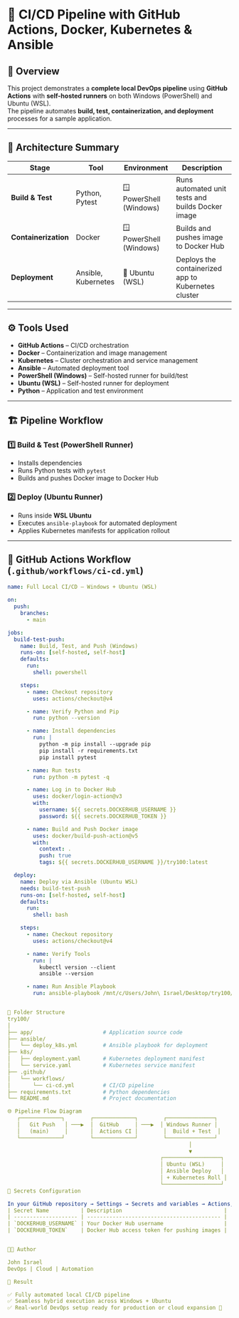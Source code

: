 # 🚀 CI/CD Pipeline with GitHub Actions, Docker, Kubernetes & Ansible

## 📖 Overview
This project demonstrates a **complete local DevOps pipeline** using **GitHub Actions** with **self-hosted runners** on both Windows (PowerShell) and Ubuntu (WSL).  
The pipeline automates **build, test, containerization, and deployment** processes for a sample application.

---

## 🧩 Architecture Summary

| Stage | Tool | Environment | Description |
|--------|------|--------------|--------------|
| **Build & Test** | Python, Pytest | 🪟 PowerShell (Windows) | Runs automated unit tests and builds Docker image |
| **Containerization** | Docker | 🪟 PowerShell (Windows) | Builds and pushes image to Docker Hub |
| **Deployment** | Ansible, Kubernetes | 🐧 Ubuntu (WSL) | Deploys the containerized app to Kubernetes cluster |

---

## ⚙️ Tools Used
- **GitHub Actions** – CI/CD orchestration  
- **Docker** – Containerization and image management  
- **Kubernetes** – Cluster orchestration and service management  
- **Ansible** – Automated deployment tool  
- **PowerShell (Windows)** – Self-hosted runner for build/test  
- **Ubuntu (WSL)** – Self-hosted runner for deployment  
- **Python** – Application and test environment  

---

## 🏗️ Pipeline Workflow

### 1️⃣ Build & Test (PowerShell Runner)
- Installs dependencies
- Runs Python tests with `pytest`
- Builds and pushes Docker image to Docker Hub

### 2️⃣ Deploy (Ubuntu Runner)
- Runs inside **WSL Ubuntu**
- Executes `ansible-playbook` for automated deployment
- Applies Kubernetes manifests for application rollout

---

## 🧱 GitHub Actions Workflow (`.github/workflows/ci-cd.yml`)

```yaml
name: Full Local CI/CD — Windows + Ubuntu (WSL)

on:
  push:
    branches:
      - main

jobs:
  build-test-push:
    name: Build, Test, and Push (Windows)
    runs-on: [self-hosted, self-host]
    defaults:
      run:
        shell: powershell

    steps:
      - name: Checkout repository
        uses: actions/checkout@v4

      - name: Verify Python and Pip
        run: python --version

      - name: Install dependencies
        run: |
          python -m pip install --upgrade pip
          pip install -r requirements.txt
          pip install pytest

      - name: Run tests
        run: python -m pytest -q

      - name: Log in to Docker Hub
        uses: docker/login-action@v3
        with:
          username: ${{ secrets.DOCKERHUB_USERNAME }}
          password: ${{ secrets.DOCKERHUB_TOKEN }}

      - name: Build and Push Docker image
        uses: docker/build-push-action@v5
        with:
          context: .
          push: true
          tags: ${{ secrets.DOCKERHUB_USERNAME }}/try100:latest

  deploy:
    name: Deploy via Ansible (Ubuntu WSL)
    needs: build-test-push
    runs-on: [self-hosted, self-host]
    defaults:
      run:
        shell: bash

    steps:
      - name: Checkout repository
        uses: actions/checkout@v4

      - name: Verify Tools
        run: |
          kubectl version --client
          ansible --version

      - name: Run Ansible Playbook
        run: ansible-playbook /mnt/c/Users/John\ Israel/Desktop/try100/ansible/deploy_k8s.yml


🧰 Folder Structure
try100/
│
├── app/                      # Application source code
├── ansible/
│   └── deploy_k8s.yml        # Ansible playbook for deployment
├── k8s/
│   ├── deployment.yaml       # Kubernetes deployment manifest
│   └── service.yaml          # Kubernetes service manifest
├── .github/
│   └── workflows/
│       └── ci-cd.yml         # CI/CD pipeline
├── requirements.txt          # Python dependencies
└── README.md                 # Project documentation

🌐 Pipeline Flow Diagram
   ┌─────────────┐        ┌─────────────┐        ┌───────────────┐
   │   Git Push   │ ───▶  │  GitHub     │ ───▶  │ Windows Runner │
   │   (main)     │       │  Actions CI │        │  Build + Test  │
   └─────────────┘        └─────────────┘        └───────────────┘
                                                         │
                                                         ▼
                                                ┌──────────────────┐
                                                │ Ubuntu (WSL)     │
                                                │ Ansible Deploy   │
                                                │ + Kubernetes Roll │
                                                └──────────────────┘
🔐 Secrets Configuration

In your GitHub repository → Settings → Secrets and variables → Actions, add:
| Secret Name          | Description                                |
| -------------------- | ------------------------------------------ |
| `DOCKERHUB_USERNAME` | Your Docker Hub username                   |
| `DOCKERHUB_TOKEN`    | Docker Hub access token for pushing images |


👨‍💻 Author

John Israel
DevOps | Cloud | Automation

🏁 Result

✅ Fully automated local CI/CD pipeline
✅ Seamless hybrid execution across Windows + Ubuntu
✅ Real-world DevOps setup ready for production or cloud expansion 🚀


